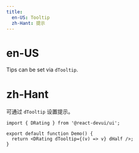 ```yaml
---
title:
  en-US: Tooltip
  zh-Hant: 提示
---
```


# en-US

Tips can be set via `dTooltip`.

# zh-Hant

可通过 `dTooltip` 设置提示。

```tsx
import { DRating } from '@react-devui/ui';

export default function Demo() {
  return <DRating dTooltip={(v) => v} dHalf />;
}
```
